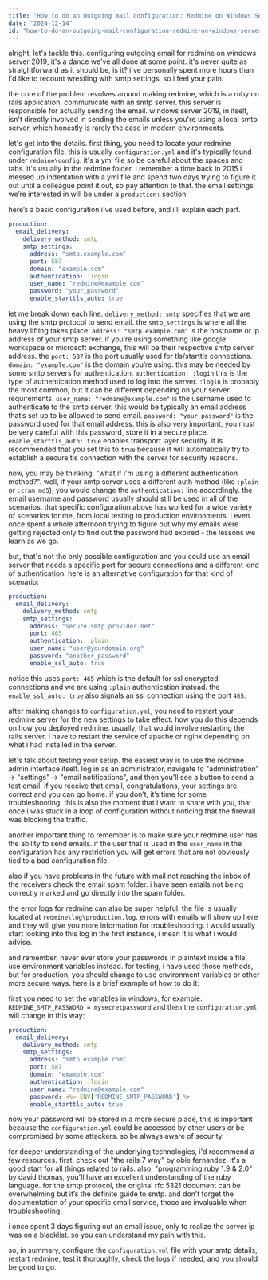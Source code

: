 ```yaml
---
title: "How to do an Outgoing mail configuration: Redmine on Windows Server 2019?"
date: "2024-12-14"
id: "how-to-do-an-outgoing-mail-configuration-redmine-on-windows-server-2019"
---
```


alright, let's tackle this. configuring outgoing email for redmine on windows server 2019, it's a dance we've all done at some point. it's never quite as straightforward as it should be, is it? i've personally spent more hours than i'd like to recount wrestling with smtp settings, so i feel your pain.

the core of the problem revolves around making redmine, which is a ruby on rails application, communicate with an smtp server. this server is responsible for actually sending the email. windows server 2019, in itself, isn't directly involved in sending the emails unless you're using a local smtp server, which honestly is rarely the case in modern environments.

let's get into the details. first thing, you need to locate your redmine configuration file. this is usually `configuration.yml` and it's typically found under `redmine\config`. it's a yml file so be careful about the spaces and tabs. it's usually in the redmine folder. i remember a time back in 2015 i messed up indentation with a yml file and spend two days trying to figure it out until a colleague point it out, so pay attention to that. the email settings we’re interested in will be under a `production:` section.

here’s a basic configuration i've used before, and i'll explain each part.

```yaml
production:
  email_delivery:
    delivery_method: smtp
    smtp_settings:
      address: "smtp.example.com"
      port: 587
      domain: "example.com"
      authentication: :login
      user_name: "redmine@example.com"
      password: "your_password"
      enable_starttls_auto: true
```

let me break down each line. `delivery_method: smtp` specifies that we are using the smtp protocol to send email. the `smtp_settings` is where all the heavy lifting takes place: `address: "smtp.example.com"` is the hostname or ip address of your smtp server. if you’re using something like google workspace or microsoft exchange, this will be their respective smtp server address. the `port: 587` is the port usually used for tls/starttls connections. `domain: "example.com"` is the domain you’re using. this may be needed by some smtp servers for authentication. `authentication: :login` this is the type of authentication method used to log into the server. `:login` is probably the most common, but it can be different depending on your server requirements. `user_name: "redmine@example.com"` is the username used to authenticate to the smtp server. this would be typically an email address that’s set up to be allowed to send email.  `password: "your_password"` is the password used for that email address. this is also very important, you must be very careful with this password, store it in a secure place. `enable_starttls_auto: true` enables transport layer security. it is recommended that you set this to `true` because it will automatically try to establish a secure tls connection with the server for security reasons.

now, you may be thinking, "what if i'm using a different authentication method?". well, if your smtp server uses a different auth method (like `:plain` or `:cram_md5`), you would change the `authentication:` line accordingly. the email username and password usually should still be used in all of the scenarios. that specific configuration above has worked for a wide variety of scenarios for me, from local testing to production environments. i even once spent a whole afternoon trying to figure out why my emails were getting rejected only to find out the password had expired - the lessons we learn as we go.

but, that's not the only possible configuration and you could use an email server that needs a specific port for secure connections and a different kind of authentication. here is an alternative configuration for that kind of scenario:

```yaml
production:
  email_delivery:
    delivery_method: smtp
    smtp_settings:
      address: "secure.smtp.provider.net"
      port: 465
      authentication: :plain
      user_name: "user@yourdomain.org"
      password: "another_password"
      enable_ssl_auto: true
```

notice this uses `port: 465` which is the default for ssl encrypted connections and we are using `:plain` authentication instead. the `enable_ssl_auto: true` also signals an ssl connection using the port `465`.

after making changes to `configuration.yml`, you need to restart your redmine server for the new settings to take effect. how you do this depends on how you deployed redmine. usually, that would involve restarting the rails server. i have to restart the service of apache or nginx depending on what i had installed in the server.

let's talk about testing your setup. the easiest way is to use the redmine admin interface itself. log in as an administrator, navigate to "administration" -> "settings" -> "email notifications", and then you'll see a button to send a test email. if you receive that email, congratulations, your settings are correct and you can go home. if you don’t, it’s time for some troubleshooting. this is also the moment that i want to share with you, that once i was stuck in a loop of configuration without noticing that the firewall was blocking the traffic.

another important thing to remember is to make sure your redmine user has the ability to send emails. if the user that is used in the `user_name` in the configuration has any restriction you will get errors that are not obviously tied to a bad configuration file.

also if you have problems in the future with mail not reaching the inbox of the receivers check the email spam folder. i have seen emails not being correctly marked and go directly into the spam folder.

the error logs for redmine can also be super helpful. the file is usually located at `redmine\log\production.log`. errors with emails will show up here and they will give you more information for troubleshooting. i would usually start looking into this log in the first instance, i mean it is what i would advise.

and remember, never ever store your passwords in plaintext inside a file, use environment variables instead. for testing, i have used those methods, but for production, you should change to use environment variables or other more secure ways. here is a brief example of how to do it:

first you need to set the variables in windows, for example: `REDMINE_SMTP_PASSWORD = mysecretpassword` and then the `configuration.yml` will change in this way:

```yaml
production:
  email_delivery:
    delivery_method: smtp
    smtp_settings:
      address: "smtp.example.com"
      port: 587
      domain: "example.com"
      authentication: :login
      user_name: "redmine@example.com"
      password: <%= ENV['REDMINE_SMTP_PASSWORD'] %>
      enable_starttls_auto: true
```

now your password will be stored in a more secure place, this is important because the `configuration.yml` could be accessed by other users or be compromised by some attackers. so be always aware of security.

for deeper understanding of the underlying technologies, i'd recommend a few resources. first, check out "the rails 7 way" by obie fernandez, it's a good start for all things related to rails. also, "programming ruby 1.9 & 2.0" by david thomas, you'll have an excellent understanding of the ruby language. for the smtp protocol, the original rfc 5321 document can be overwhelming but it’s the definite guide to smtp. and don’t forget the documentation of your specific email service, those are invaluable when troubleshooting.

i once spent 3 days figuring out an email issue, only to realize the server ip was on a blacklist. so you can understand my pain with this.

so, in summary, configure the `configuration.yml` file with your smtp details, restart redmine, test it thoroughly, check the logs if needed, and you should be good to go.
